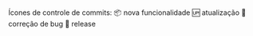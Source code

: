 Ícones de controle de commits:
    📦 nova funcionalidade
    🆙 atualização
    🐞 correção de bug
    🏁 release
